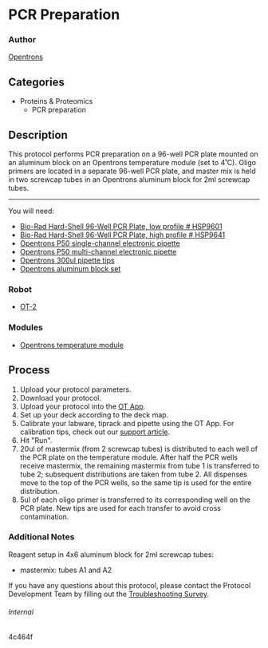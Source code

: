 # PCR Preparation

### Author
[Opentrons](http://www.opentrons.com/)

## Categories
* Proteins & Proteomics
    * PCR preparation

## Description
This protocol performs PCR preparation on a 96-well PCR plate mounted on an aluminum block on an Opentrons temperature module (set to 4˚C). Oligo primers are located in a separate 96-well PCR plate, and master mix is held in two screwcap tubes in an Opentrons aluminum block for 2ml screwcap tubes.

---

You will need:

* [Bio-Rad Hard-Shell 96-Well PCR Plate, low profile # HSP9601](http://www.bio-rad.com/en-us/sku/hsp9601-hard-shell-96-well-pcr-plates-low-profile-thin-wall-skirted-white-clear?ID=hsp9601)
* [Bio-Rad Hard-Shell 96-Well PCR Plate, high profile # HSP9641](http://www.bio-rad.com/en-us/sku/hss9641-hard-shell-96-well-pcr-plates-high-profile-semi-skirted-green-clear?ID=hss9641)
* [Opentrons P50 single-channel electronic pipette](https://shop.opentrons.com/collections/ot-2-pipettes/products/single-channel-electronic-pipette)
* [Opentrons P50 multi-channel electronic pipette](https://shop.opentrons.com/collections/ot-2-pipettes/products/8-channel-electronic-pipette)
* [Opentrons 300ul pipette tips](https://shop.opentrons.com/collections/opentrons-tips/products/opentrons-300ul-tips)
* [Opentrons aluminum block set](https://shop.opentrons.com/collections/hardware-modules/products/aluminum-block-set)

### Robot
* [OT-2](https://opentrons.com/ot-2)

### Modules
* [Opentrons temperature module](https://shop.opentrons.com/collections/hardware-modules/products/tempdeck)

## Process
1. Upload your protocol parameters.
2. Download your protocol.
3. Upload your protocol into the [OT App](https://opentrons.com/ot-app).
4. Set up your deck according to the deck map.
5. Calibrate your labware, tiprack and pipette using the OT App. For calibration tips, check out our [support article](https://support.opentrons.com/ot-2/getting-started-software-setup/deck-calibration).
6. Hit "Run".
7. 20ul of mastermix (from 2 screwcap tubes) is distributed to each well of the PCR plate on the temperature module. After half the PCR wells receive mastermix, the remaining mastermix from tube 1 is transferred to tube 2; subsequent distributions are taken from tube 2. All dispenses move to the top of the PCR wells, so the same tip is used for the entire distribution.
8. 5ul of each oligo primer is transferred to its corresponding well on the PCR plate. New tips are used for each transfer to avoid cross contamination.

### Additional Notes
Reagent setup in 4x6 aluminum block for 2ml screwcap tubes:  
* mastermix: tubes A1 and A2

If you have any questions about this protocol, please contact the Protocol Development Team by filling out the [Troubleshooting Survey](https://protocol-troubleshooting.paperform.co/).

###### Internal
4c464f
